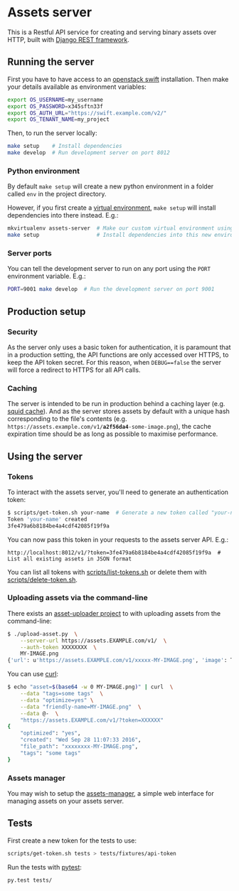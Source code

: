 Assets server
===

This is a Restful API service for creating and serving binary assets over HTTP, built with [Django REST framework](http://www.django-rest-framework.org/).

Running the server
---

First you have to have access to an [openstack swift](http://docs.openstack.org/developer/swift/) installation. Then make your details available as environment variables:

``` bash
export OS_USERNAME=my_username
export OS_PASSWORD=x345sftn33f
export OS_AUTH_URL="https://swift.example.com/v2/"
export OS_TENANT_NAME=my_project
```

Then, to run the server locally:

``` bash
make setup    # Install dependencies
make develop  # Run development server on port 8012
```

### Python environment

By default `make setup` will create a new python environment in a folder called `env` in the project directory.

However, if you first create a [virtual environment](http://docs.python-guide.org/en/latest/dev/virtualenvs/), `make setup` will install dependencies into there instead. E.g.:

``` bash
mkvirtualenv assets-server  # Make our custom virtual environment using virtualenvwrapper
make setup                  # Install dependencies into this new environment
```

### Server ports

You can tell the development server to run on any port using the `PORT` environment variable. E.g.:

``` bash
PORT=9001 make develop  # Run the development server on port 9001
```

Production setup
---

### Security

As the server only uses a basic token for authentication, it is paramount that in a production setting, the API functions are only accessed over HTTPS, to keep the API token secret. For this reason, when `DEBUG==false` the server will force a redirect to HTTPS for all API calls.

### Caching

The server is intended to be run in production behind a caching layer (e.g. [squid cache](http://www.squid-cache.org/)). And as the server stores assets by default with a unique hash corresponding to the file's contents (e.g. `https://assets.example.com/v1/`**`a2f56da4`**`-some-image.png`), the cache expiration time should be as long as possible to maximise performance.

Using the server
---

### Tokens

To interact with the assets server, you'll need to generate an authentication token:

``` bash
$ scripts/get-token.sh your-name  # Generate a new token called "your-name"
Token 'your-name' created
3fe479a6b8184be4a4cdf42085f19f9a
```

You can now pass this token in your requests to the assets server API. E.g.:

```
http://localhost:8012/v1/?token=3fe479a6b8184be4a4cdf42085f19f9a  # List all existing assets in JSON format
```

You can list all tokens with [scripts/list-tokens.sh](scripts/list-tokens.sh) or delete them with [scripts/delete-token.sh](scripts/delete-token.sh).

### Uploading assets via the command-line

There exists an [asset-uploader project](https://github.com/ubuntudesign/asset-uploader) to with uploading assets from the command-line:

``` bash
$ ./upload-asset.py  \
    --server-url https://assets.EXAMPLE.com/v1/  \
    --auth-token XXXXXXXX  \
    MY-IMAGE.png
{'url': u'https://assets.EXAMPLE.com/v1/xxxxx-MY-IMAGE.png', 'image': True, 'created': u'Tue Sep 27 16:13:22 2016', 'file_path': u'xxxxx-MY-IMAGE.png', 'tags': u''}
```

You can use [curl](https://curl.haxx.se/docs/manpage.html):

``` bash
$ echo "asset=$(base64 -w 0 MY-IMAGE.png)" | curl  \
    --data "tags=some tags"  \
    --data "optimize=yes" \
    --data "friendly-name=MY-IMAGE.png"  \
    --data @-  \
    "https://assets.EXAMPLE.com/v1/?token=XXXXXX"
{
    "optimized": "yes", 
    "created": "Wed Sep 28 11:07:33 2016", 
    "file_path": "xxxxxxxx-MY-IMAGE.png", 
    "tags": "some tags"
}
```

### Assets manager

You may wish to setup the [assets-manager](https://github.com/ubuntudesign/assets-manager/), a simple web interface for managing assets on your assets server.

Tests
---

First create a new token for the tests to use:

``` bash
scripts/get-token.sh tests > tests/fixtures/api-token
```

Run the tests with [pytest](http://pytest.org/):

``` bash
py.test tests/
```

